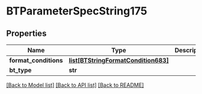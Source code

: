 # BTParameterSpecString175

## Properties
Name | Type | Description | Notes
------------ | ------------- | ------------- | -------------
**format_conditions** | [**list[BTStringFormatCondition683]**](BTStringFormatCondition683.md) |  | [optional] 
**bt_type** | **str** |  | [optional] 

[[Back to Model list]](../README.md#documentation-for-models) [[Back to API list]](../README.md#documentation-for-api-endpoints) [[Back to README]](../README.md)


